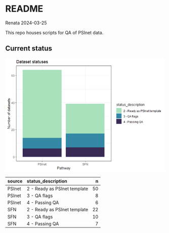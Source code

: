 README
================
Renata
2024-03-25

This repo houses scripts for QA of PSInet data.

## Current status

![](README_files/figure-gfm/unnamed-chunk-2-1.png)<!-- -->

| source | status_description           |   n |
|:-------|:-----------------------------|----:|
| PSInet | 2 - Ready as PSInet template |  50 |
| PSInet | 3 - QA flags                 |   8 |
| PSInet | 4 - Passing QA               |   6 |
| SFN    | 2 - Ready as PSInet template |  22 |
| SFN    | 3 - QA flags                 |  10 |
| SFN    | 4 - Passing QA               |   7 |
